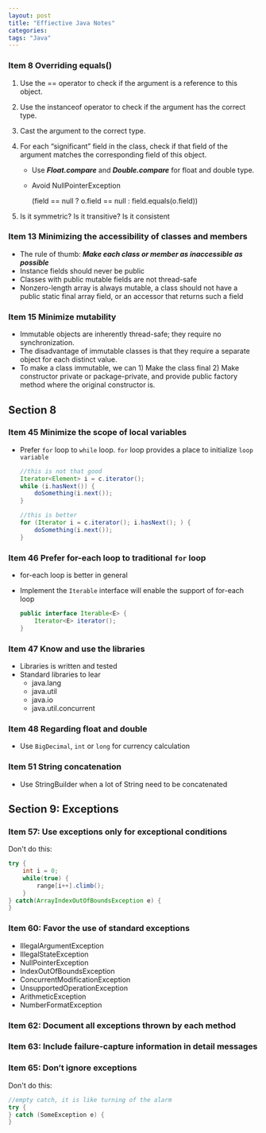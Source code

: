 ```yaml
---
layout: post
title: "Effiective Java Notes"
categories:
tags: "Java"
---
```


### Item 8 Overriding equals()

1. Use the == operator to check if the argument is a reference to this object.
2. Use the instanceof operator to check if the argument has the correct type.
3. Cast the argument to the correct type.
4. For each “significant” field in the class, check if that field of the argument matches the corresponding field of this object. 
    - Use ***Float.compare*** and ***Double.compare*** for float and double type.
    - Avoid NullPointerException
    
        (field == null ? o.field == null : field.equals(o.field))
    
5. Is it symmetric? Is it transitive? Is it consistent

### Item 13 Minimizing the accessibility of classes and members

- The rule of thumb: ***Make each class or member as inaccessible as possible***
- Instance fields should never be public
- Classes with public mutable fields are not thread-safe
- Nonzero-length array is always mutable, a class should not have a public static final array field, or an accessor that returns such a field

### Item 15 Minimize mutability

- Immutable objects are inherently thread-safe; they require no synchronization.
- The disadvantage of immutable classes is that they require a separate object for each distinct value. 
- To make a class immutable, we can 1) Make the class final 2) Make constructor private or package-private, and provide public factory method where the original constructor is.




## Section 8

### Item 45 Minimize the scope of local variables
- Prefer ```for``` loop to ```while``` loop. ```for``` loop provides a place to initialize ```loop variable```

    ```java
    //this is not that good
    Iterator<Element> i = c.iterator();
    while (i.hasNext()) {
        doSomething(i.next());
    }

    //this is better
    for (Iterator i = c.iterator(); i.hasNext(); ) {
        doSomething(i.next());
    }
    ```

### Item 46 Prefer for-each loop to traditional ```for``` loop
- for-each loop is better in general
- Implement the ```Iterable``` interface will enable the support of for-each loop

    ```java
    public interface Iterable<E> {
        Iterator<E> iterator();
    }
    ```

### Item 47 Know and use the libraries
- Libraries is written and tested
- Standard libraries to lear
  * java.lang
  * java.util
  * java.io
  * java.util.concurrent


### Item 48 Regarding float and double
- Use ```BigDecimal```, ```int``` or ```long``` for currency calculation


### Item 51 String concatenation
- Use StringBuilder when a lot of String need to be concatenated


## Section 9: Exceptions

### Item 57: Use exceptions only for exceptional conditions
Don't do this:

```java
try {
    int i = 0;
    while(true) {
        range[i++].climb();
    }
} catch(ArrayIndexOutOfBoundsException e) {
}
```

### Item 60: Favor the use of standard exceptions
- IllegalArgumentException
- IllegalStateException
- NullPointerException
- IndexOutOfBoundsException
- ConcurrentModificationException
- UnsupportedOperationException
- ArithmeticException
- NumberFormatException

### Item 62: Document all exceptions thrown by each method
### Item 63: Include failure-capture information in detail messages
### Item 65: Don’t ignore exceptions
Don't do this:

```java
//empty catch, it is like turning of the alarm
try {
} catch (SomeException e) {
}
```
